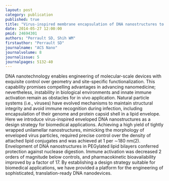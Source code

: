 ```yaml
---
layout: post
category: publication
published: true
title: "Virus-inspired membrane encapsulation of DNA nanostructures to achieve in vivo stability."
date: 2014-05-27 12:00:00
pmid: 24694301
authors: "Perrault SD, Shih WM"
firstauthor: "Perrault SD"
journalname: "ACS Nano"
journalvolume: 8
journalissue: 5
journalpages: 5132-40
---
```


DNA nanotechnology enables engineering of molecular-scale devices with exquisite control over geometry and site-specific functionalization. This capability promises compelling advantages in advancing nanomedicine; nevertheless, instability in biological environments and innate immune activation remain as obstacles for in vivo application. Natural particle systems (i.e., viruses) have evolved mechanisms to maintain structural integrity and avoid immune recognition during infection, including encapsulation of their genome and protein capsid shell in a lipid envelope. Here we introduce virus-inspired enveloped DNA nanostructures as a design strategy for biomedical applications. Achieving a high yield of tightly wrapped unilamellar nanostructures, mimicking the morphology of enveloped virus particles, required precise control over the density of attached lipid conjugates and was achieved at 1 per ∼180 nm(2). Envelopment of DNA nanostructures in PEGylated lipid bilayers conferred protection against nuclease digestion. Immune activation was decreased 2 orders of magnitude below controls, and pharmacokinetic bioavailability improved by a factor of 17. By establishing a design strategy suitable for biomedical applications, we have provided a platform for the engineering of sophisticated, translation-ready DNA nanodevices.

